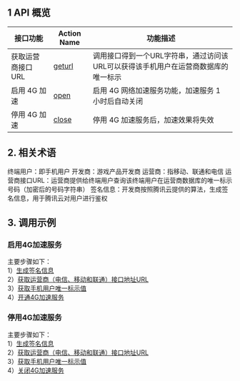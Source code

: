 ## 1 API 概览

| 接口功能 | Action Name | 功能描述 |
|---------|---------|---------|
| 获取运营商接口URL | [geturl](https://github.com/hymanwangsz/qcloud-documents/blob/master/product/%E5%AD%98%E5%82%A8%E4%B8%8ECDN/%E6%99%BA%E8%90%A5%E7%BD%91%E4%BC%98/API/%E8%8E%B7%E5%8F%96%E8%BF%90%E8%90%A5%E5%95%86%E6%8E%A5%E5%8F%A3URL.md) |调用接口得到一个URL字符串，通过访问该URL可以获得该手机用户在运营商数据库的唯一标示|
| 启用 4G 加速 | [open](https://github.com/hymanwangsz/qcloud-documents/blob/master/product/%E5%AD%98%E5%82%A8%E4%B8%8ECDN/%E6%99%BA%E8%90%A5%E7%BD%91%E4%BC%98/API/%E5%BC%80%E9%80%9A%204G%20%E5%8A%A0%E9%80%9F%E6%9C%8D%E5%8A%A1.md) |启用 4G 网络加速服务功能，加速服务 1 小时后自动关闭|
| 停用 4G 加速 | [close](https://github.com/hymanwangsz/qcloud-documents/blob/master/product/%E5%AD%98%E5%82%A8%E4%B8%8ECDN/%E6%99%BA%E8%90%A5%E7%BD%91%E4%BC%98/API/%E5%85%B3%E9%97%AD%204G%20%E5%8A%A0%E9%80%9F%E6%9C%8D%E5%8A%A1.md) | 停用 4G 加速服务后，加速效果将失效| 


## 2. 相关术语
终端用户：即手机用户
开发商：游戏产品开发商
运营商：指移动、联通和电信
运营商接口URL：运营商提供给终端用户查询该终端用户在运营商数据库的唯一标示号码（加密后的号码字符串）
签名信息：开发商按照腾讯云提供的算法，生成签名信息，用于腾讯云对用户进行鉴权


## 3. 调用示例

### 启用4G加速服务
主要步骤如下：  
1）[生成签名信息](https://github.com/hymanwangsz/qcloud-documents/blob/master/product/%E5%AD%98%E5%82%A8%E4%B8%8ECDN/%E6%99%BA%E8%90%A5%E7%BD%91%E4%BC%98/API/%E7%94%9F%E6%88%90%E7%AD%BE%E5%90%8D%E4%BF%A1%E6%81%AF.md)  
2）[获取运营商（电信、移动和联通）接口地址URL](https://github.com/hymanwangsz/qcloud-documents/blob/master/product/%E5%AD%98%E5%82%A8%E4%B8%8ECDN/%E6%99%BA%E8%90%A5%E7%BD%91%E4%BC%98/API/%E8%8E%B7%E5%8F%96%E8%BF%90%E8%90%A5%E5%95%86%E6%8E%A5%E5%8F%A3URL.md)  
3）[获取手机用户唯一标示值](https://github.com/hymanwangsz/qcloud-documents/blob/master/product/%E5%AD%98%E5%82%A8%E4%B8%8ECDN/%E6%99%BA%E8%90%A5%E7%BD%91%E4%BC%98/API/%E8%8E%B7%E5%8F%96%E6%89%8B%E6%9C%BA%E7%94%A8%E6%88%B7%E5%94%AF%E4%B8%80%E6%A0%87%E7%A4%BA%E5%80%BC.md)  
4）[开通4G加速服务](https://github.com/hymanwangsz/qcloud-documents/blob/master/product/%E5%AD%98%E5%82%A8%E4%B8%8ECDN/%E6%99%BA%E8%90%A5%E7%BD%91%E4%BC%98/API/%E5%BC%80%E9%80%9A%204G%20%E5%8A%A0%E9%80%9F%E6%9C%8D%E5%8A%A1.md)  


### 停用4G加速服务
主要步骤如下：  
1）[生成签名信息](https://github.com/hymanwangsz/qcloud-documents/blob/master/product/%E5%AD%98%E5%82%A8%E4%B8%8ECDN/%E6%99%BA%E8%90%A5%E7%BD%91%E4%BC%98/API/%E7%94%9F%E6%88%90%E7%AD%BE%E5%90%8D%E4%BF%A1%E6%81%AF.md)  
2）[获取运营商（电信、移动和联通）接口地址URL](https://github.com/hymanwangsz/qcloud-documents/blob/master/product/%E5%AD%98%E5%82%A8%E4%B8%8ECDN/%E6%99%BA%E8%90%A5%E7%BD%91%E4%BC%98/API/%E8%8E%B7%E5%8F%96%E8%BF%90%E8%90%A5%E5%95%86%E6%8E%A5%E5%8F%A3URL.md)  
3）[获取手机用户唯一标示值](https://github.com/hymanwangsz/qcloud-documents/blob/master/product/%E5%AD%98%E5%82%A8%E4%B8%8ECDN/%E6%99%BA%E8%90%A5%E7%BD%91%E4%BC%98/API/%E8%8E%B7%E5%8F%96%E6%89%8B%E6%9C%BA%E7%94%A8%E6%88%B7%E5%94%AF%E4%B8%80%E6%A0%87%E7%A4%BA%E5%80%BC.md)   
4）[关闭4G加速服务](https://github.com/hymanwangsz/qcloud-documents/blob/master/product/%E5%AD%98%E5%82%A8%E4%B8%8ECDN/%E6%99%BA%E8%90%A5%E7%BD%91%E4%BC%98/API/%E5%85%B3%E9%97%AD%204G%20%E5%8A%A0%E9%80%9F%E6%9C%8D%E5%8A%A1.md)  


